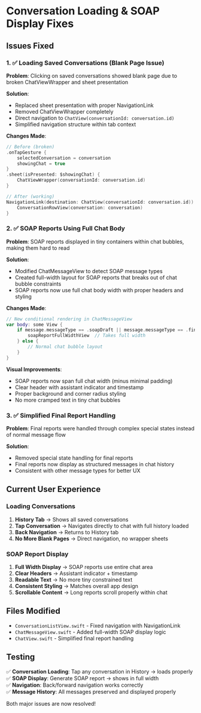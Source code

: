 # Conversation Loading & SOAP Display Fixes

## Issues Fixed

### 1. ✅ Loading Saved Conversations (Blank Page Issue)

**Problem**: Clicking on saved conversations showed blank page due to broken ChatViewWrapper and sheet presentation

**Solution**: 
- Replaced sheet presentation with proper NavigationLink
- Removed ChatViewWrapper completely 
- Direct navigation to `ChatView(conversationId: conversation.id)`
- Simplified navigation structure within tab context

**Changes Made**:
```swift
// Before (broken)
.onTapGesture {
    selectedConversation = conversation
    showingChat = true
}
.sheet(isPresented: $showingChat) {
    ChatViewWrapper(conversationId: conversation.id)
}

// After (working)
NavigationLink(destination: ChatView(conversationId: conversation.id)) {
    ConversationRowView(conversation: conversation)
}
```

### 2. ✅ SOAP Reports Using Full Chat Body

**Problem**: SOAP reports displayed in tiny containers within chat bubbles, making them hard to read

**Solution**:
- Modified ChatMessageView to detect SOAP message types
- Created full-width layout for SOAP reports that breaks out of chat bubble constraints
- SOAP reports now use full chat body width with proper headers and styling

**Changes Made**:
```swift
// New conditional rendering in ChatMessageView
var body: some View {
    if message.messageType == .soapDraft || message.messageType == .finalReport {
        soapReportFullWidthView  // Takes full width
    } else {
        // Normal chat bubble layout
    }
}
```

**Visual Improvements**:
- SOAP reports now span full chat width (minus minimal padding)
- Clear header with assistant indicator and timestamp
- Proper background and corner radius styling
- No more cramped text in tiny chat bubbles

### 3. ✅ Simplified Final Report Handling

**Problem**: Final reports were handled through complex special states instead of normal message flow

**Solution**:
- Removed special state handling for final reports
- Final reports now display as structured messages in chat history
- Consistent with other message types for better UX

## Current User Experience

### Loading Conversations
1. **History Tab** → Shows all saved conversations
2. **Tap Conversation** → Navigates directly to chat with full history loaded
3. **Back Navigation** → Returns to History tab
4. **No More Blank Pages** → Direct navigation, no wrapper sheets

### SOAP Report Display
1. **Full Width Display** → SOAP reports use entire chat area
2. **Clear Headers** → Assistant indicator + timestamp
3. **Readable Text** → No more tiny constrained text
4. **Consistent Styling** → Matches overall app design
5. **Scrollable Content** → Long reports scroll properly within chat

## Files Modified

- `ConversationListView.swift` - Fixed navigation with NavigationLink
- `ChatMessageView.swift` - Added full-width SOAP display logic  
- `ChatView.swift` - Simplified final report handling

## Testing

✅ **Conversation Loading**: Tap any conversation in History → loads properly  
✅ **SOAP Display**: Generate SOAP report → shows in full width  
✅ **Navigation**: Back/forward navigation works correctly  
✅ **Message History**: All messages preserved and displayed properly  

Both major issues are now resolved!